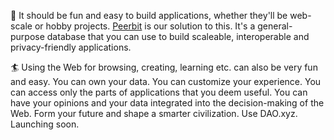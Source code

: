 🌳 It should be fun and easy to build applications, whether they'll be web-scale or hobby projects. [Peerbit](https://github.com/dao-xyz/peerbit) is our solution to this. It's a general-purpose database that you can use to build scaleable, interoperable and privacy-friendly applications.

🏄 Using the Web for browsing, creating, learning etc. can also be very fun and easy. You can own your data. You can customize your experience. You can access only the parts of applications that you deem useful. You can have your opinions and your data integrated into the decision-making of the Web. Form your future and shape a smarter civilization. Use DAO.xyz. Launching soon.
